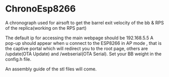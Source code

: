 # ChronoEsp8266
A chronograph used for airsoft to get the barrel exit velocity of the bb &amp; RPS of the replica(working on the RPS part)

The default ip for accessing the main webpage should be 192.168.5.5
A pop-up should appear when u connect to the ESP8266 in AP mode , that is the captive portal which will redirect you to the root page, others are /update(OTA Update)
and /webserial(OTA Serial).
Set your BB weight in the config.h file.

An assembly guide of the stl files will come.
